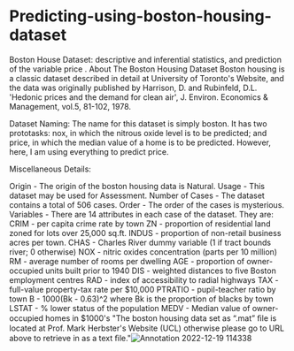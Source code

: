 # Predicting-using-boston-housing-dataset
Boston House Dataset: descriptive and inferential statistics, and prediction of the variable price .
About The Boston Housing Dataset
Boston housing is a classic dataset described in detail at University of Toronto's Website, and the data was originally published by Harrison, D. and Rubinfeld, D.L. 'Hedonic prices and the demand for clean air', J. Environ. Economics & Management, vol.5, 81-102, 1978.

Dataset Naming: The name for this dataset is simply boston. It has two prototasks: nox, in which the nitrous oxide level is to be predicted; and price, in which the median value of a home is to be predicted. However, here, I am using everything to predict price.

Miscellaneous Details:

Origin - The origin of the boston housing data is Natural.
Usage - This dataset may be used for Assessment.
Number of Cases - The dataset contains a total of 506 cases.
Order - The order of the cases is mysterious.
Variables - There are 14 attributes in each case of the dataset. They are:
CRIM - per capita crime rate by town
ZN - proportion of residential land zoned for lots over 25,000 sq.ft.
INDUS - proportion of non-retail business acres per town.
CHAS - Charles River dummy variable (1 if tract bounds river; 0 otherwise)
NOX - nitric oxides concentration (parts per 10 million)
RM - average number of rooms per dwelling
AGE - proportion of owner-occupied units built prior to 1940
DIS - weighted distances to five Boston employment centres
RAD - index of accessibility to radial highways
TAX - full-value property-tax rate per $10,000
PTRATIO - pupil-teacher ratio by town
B - 1000(Bk - 0.63)^2 where Bk is the proportion of blacks by town
LSTAT - % lower status of the population
MEDV - Median value of owner-occupied homes in $1000's
"The boston housing data set as “.mat” ﬁle is located at Prof. Mark Herbster's Website (UCL) otherwise please go to URL above to retrieve in as a text ﬁle."![Annotation 2022-12-19 114338](https://user-images.githubusercontent.com/114775510/208360014-93db9a44-3575-48df-accc-18659a404be2.png)
